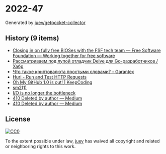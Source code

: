 # 2022-47

Generated by [juev/getpocket-collector](https://github.com/juev/getpocket-collector)

## History (9 items)

- [Closing in on fully free BIOSes with the FSF tech team — Free Software Foundation — Working together for free software](https://www.fsf.org/blogs/sysadmin/closing-in-on-fully-free-bioses-with-the-fsf-tech-team)
- [Рассматриваем под лупой отладчик Delve для Go-разработчиков / Хабр](https://habr.com/ru/companies/ozontech/articles/701198/)
- [Что такое криптовалюта простыми словами? - Garantex](https://news.garantex.io/chto-takoe-kriptovalyuta-prostymi-slovami/)
- [Hurl - Run and Test HTTP Requests](https://hurl.dev/index.html)
- [Oh My GitHub 1.0 is out! | KeepCoding](https://en.liujiacai.net/2022/11/26/oh-my-github-1-0/)
- [sm2(1)](https://len.falken.directory/code/sm2.git/)
- [I/O is no longer the bottleneck](https://benhoyt.com/writings/io-is-no-longer-the-bottleneck/)
- [410 Deleted by author — Medium](https://medium.com/@kris-nova/experimenting-with-federation-and-migrating-accounts-eae61a688c3c)
- [410 Deleted by author — Medium](https://medium.com/@kris-nova/hachyderm-infrastructure-74f518bc7472)

## License

[![CC0](https://mirrors.creativecommons.org/presskit/buttons/88x31/svg/cc-zero.svg)](https://creativecommons.org/publicdomain/zero/1.0/)

To the extent possible under law, [juev](https://github.com/juev) has waived all copyright and related or neighboring rights to this work.
